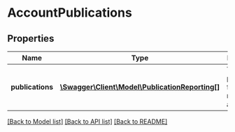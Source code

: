 # AccountPublications

## Properties
Name | Type | Description | Notes
------------ | ------------- | ------------- | -------------
**publications** | [**\Swagger\Client\Model\PublicationReporting[]**](PublicationReporting.md) | The recent publications for the requested account | 

[[Back to Model list]](../README.md#documentation-for-models) [[Back to API list]](../README.md#documentation-for-api-endpoints) [[Back to README]](../README.md)


